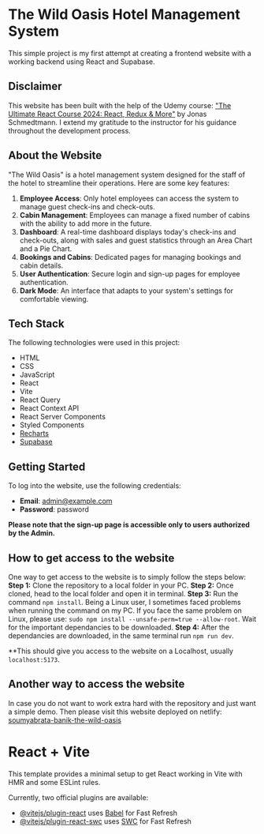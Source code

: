 # The Wild Oasis Hotel Management System

This simple project is my first attempt at creating a frontend website with a working backend using React and Supabase.

## Disclaimer

This website has been built with the help of the Udemy course: ["The Ultimate React Course 2024: React, Redux & More"](https://www.udemy.com/course/the-ultimate-react-course/) by Jonas Schmedtmann. I extend my gratitude to the instructor for his guidance throughout the development process.

## About the Website

"The Wild Oasis" is a hotel management system designed for the staff of the hotel to streamline their operations. Here are some key features:

1. **Employee Access**: Only hotel employees can access the system to manage guest check-ins and check-outs.
2. **Cabin Management**: Employees can manage a fixed number of cabins with the ability to add more in the future.
3. **Dashboard**: A real-time dashboard displays today's check-ins and check-outs, along with sales and guest statistics through an Area Chart and a Pie Chart.
4. **Bookings and Cabins**: Dedicated pages for managing bookings and cabin details.
5. **User Authentication**: Secure login and sign-up pages for employee authentication.
6. **Dark Mode**: An interface that adapts to your system's settings for comfortable viewing.

## Tech Stack

The following technologies were used in this project:

- HTML
- CSS
- JavaScript
- React
- Vite
- React Query
- React Context API
- React Server Components
- Styled Components
- [Recharts](https://recharts.org/)
- [Supabase](https://supabase.com/docs)

## Getting Started

To log into the website, use the following credentials:

- **Email**: admin@example.com
- **Password**: password
  
**Please note that the sign-up page is accessible only to users authorized by the Admin.**

## How to get access to the website

One way to get access to the website is to simply follow the steps below:
**Step 1:** Clone the repository to a local folder in your PC. 
**Step 2:** Once cloned, head to the local folder and open it in terminal. 
**Step 3:** Run the command ```npm install```. Being a Linux user, I sometimes faced problems when running the command on my PC. If you face the same problem on Linux, please use: ```sudo npm install --unsafe-perm=true --allow-root```. Wait for the important dependancies to be downloaded.
**Step 4:** After the dependancies are downloaded, in the same terminal run ```npm run dev```.

**This should give you access to the website on a Localhost, usually ```localhost:5173```.

## Another way to access the website

In case you do not want to work extra hard with the repository and just want a simple demo. Then please visit this website deployed on netlify: [soumyabrata-banik-the-wild-oasis](https://soumyabrata-banik-the-wild-oasis.netlify.app/)

# React + Vite

This template provides a minimal setup to get React working in Vite with HMR and some ESLint rules.

Currently, two official plugins are available:

- [@vitejs/plugin-react](https://github.com/vitejs/vite-plugin-react/blob/main/packages/plugin-react/README.md) uses [Babel](https://babeljs.io/) for Fast Refresh
- [@vitejs/plugin-react-swc](https://github.com/vitejs/vite-plugin-react-swc) uses [SWC](https://swc.rs/) for Fast Refresh
